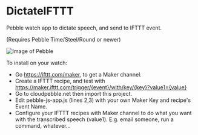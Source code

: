 # DictateIFTTT
Pebble watch app to dictate speech, and send to IFTTT event.

(Requires Pebble Time/Steel/Round or newer)

![Image of Pebble](https://raw.githubusercontent.com/steve-vincent/DictateIFTTT/master/dictate.jpg)

To install on your watch:
- Go https://ifttt.com/maker, to get a Maker channel.
- Create a IFTTT recipe, and test with https://maker.ifttt.com/trigger/{event}/with/key/{key}?value1={value}
- Go to cloudpebble.net then import this project.
- Edit pebble-js-app.js (lines 2,3) with your own Maker Key and recipe's Event Name.
- Configure your IFTTT recipes with Maker channel to do what you want with the transcribed speech (value1). E.g. email someone, run a command, whatever...
